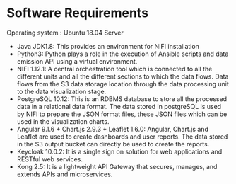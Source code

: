 # Software Requirements

Operating system : Ubuntu 18.04 Server

* Java JDK1.8: This provides an environment for NIFI installation     
* Python3: Python plays a role in the execution of Ansible scripts and data emission API  using a virtual environment. 
* NIFI 1.12.1: A central orchestration tool which is connected to all the different units and all the different sections to which the data flows.   Data flows from the S3 data storage location through the data processing unit to the data visualization stage. 
* PostgreSQL 10.12: This is an RDBMS database to store all the processed data in a relational data format. The data stored in postgreSQL is used by NIFI to prepare the JSON format files, these JSON files which can be used in the visualization charts.     
* Angular 9.1.6 + Chart.js 2.9.3 + Leaflet 1.6.0: Angular, Chart.js and Leaflet are used to create dashboards and user reports. The data stored in the S3 output bucket can directly be used to create the reports. 
* Keycloak 10.0.2: It is a single sign on solution for web applications and RESTful web services. 
* Kong 2.5: It is a lightweight API Gateway that secures, manages, and extends APIs and microservices.


